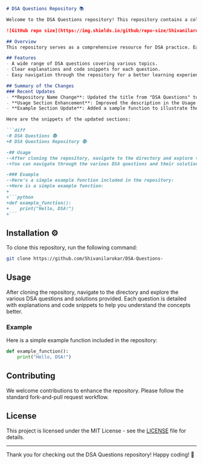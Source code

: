 ```markdown
# DSA Questions Repository 📚

Welcome to the DSA Questions repository! This repository contains a collection of Data Structures and Algorithms (DSA) questions along with their solutions, designed to help you enhance your coding skills.

![GitHub repo size](https://img.shields.io/github/repo-size/Shivanilarokar/DSA-Questions-) ![License](https://img.shields.io/badge/license-MIT-blue.svg)

## Overview
This repository serves as a comprehensive resource for DSA practice. Each question includes detailed explanations and code snippets to help you understand the concepts better.

## Features
- A wide range of DSA questions covering various topics.
- Clear explanations and code snippets for each question.
- Easy navigation through the repository for a better learning experience.

## Summary of the Changes
### Recent Updates
- **Repository Name Change**: Updated the title from "DSA Questions" to "DSA Questions Repository" for clarity.
- **Usage Section Enhancement**: Improved the description in the Usage section to provide better guidance on navigating the repository.
- **Example Section Update**: Added a sample function to illustrate the coding style used in the repository.

Here are the snippets of the updated sections:

```diff
-# DSA Questions 📚
+# DSA Questions Repository 📚

-## Usage
--After cloning the repository, navigate to the directory and explore the various DSA questions and solutions provided.
-+You can navigate through the various DSA questions and their solutions provided in this repository. Each question is detailed with explanations and code snippets to help you understand the concepts better.

-### Example
--Here’s a simple example function included in the repository:
-+Here is a simple example function:
+
+```python
+def example_function():
+    print("Hello, DSA!")
+```
```

## Installation ⚙️
To clone this repository, run the following command:

```bash
git clone https://github.com/Shivanilarokar/DSA-Questions-
```

## Usage
After cloning the repository, navigate to the directory and explore the various DSA questions and solutions provided. Each question is detailed with explanations and code snippets to help you understand the concepts better.

### Example
Here is a simple example function included in the repository:

```python
def example_function():
    print("Hello, DSA!")
```

## Contributing
We welcome contributions to enhance the repository. Please follow the standard fork-and-pull request workflow.

## License
This project is licensed under the MIT License - see the [LICENSE](LICENSE) file for details.

---

Thank you for checking out the DSA Questions repository! Happy coding! 🚀
```